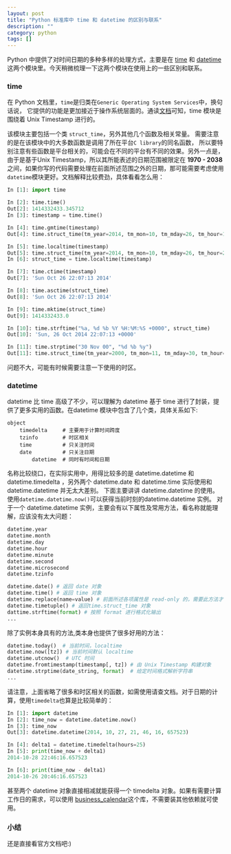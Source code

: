 ```yaml
---
layout: post
title: "Python 标准库中 time 和 datetime 的区别与联系"
description: ""
category: python
tags: []
---
```


Python 中提供了对时间日期的多种多样的处理方式，主要是在 [time](https://docs.python.org/2.7/library/time.html) 和 [datetime](https://docs.python.org/2.7/library/datetime.html) 这两个模块里。今天稍微梳理一下这两个模块在使用上的一些区别和联系。

### time
在 Python 文档里，`time`是归类在`Generic Operating System Services`中，换句话说，
它提供的功能是更加接近于操作系统层面的。通读[文档](https://docs.python.org/2.7/library/time.html)可知，time 模块是围绕着 Unix Timestamp 进行的。

该模块主要包括一个类 `struct_time`，另外其他几个函数及相关常量。 需要注意的是在该模块中的大多数函数是调用了所在平台`C library`的同名函数，
所以要特别注意有些函数是平台相关的，可能会在不同的平台有不同的效果。另外一点是，由于是基于Unix Timestamp，所以其所能表述的日期范围被限定在
**1970 - 2038** 之间，如果你写的代码需要处理在前面所述范围之外的日期，那可能需要考虑使用`datetime`模块更好。文档解释比较费劲，具体看看怎么用：

```python
In [1]: import time

In [2]: time.time()
Out[2]: 1414332433.345712
In [3]: timestamp = time.time()

In [4]: time.gmtime(timestamp)
Out[4]: time.struct_time(tm_year=2014, tm_mon=10, tm_mday=26, tm_hour=14, tm_min=7, tm_sec=13, tm_wday=6, tm_yday=299, tm_isdst=0)

In [5]: time.localtime(timestamp)
Out[5]: time.struct_time(tm_year=2014, tm_mon=10, tm_mday=26, tm_hour=22, tm_min=7, tm_sec=13, tm_wday=6, tm_yday=299, tm_isdst=0)
In [6]: struct_time = time.localtime(timestamp)

In [7]: time.ctime(timestamp)
Out[7]: 'Sun Oct 26 22:07:13 2014'

In [8]: time.asctime(struct_time)
Out[8]: 'Sun Oct 26 22:07:13 2014'

In [9]: time.mktime(struct_time)
Out[9]: 1414332433.0

In [10]: time.strftime("%a, %d %b %Y %H:%M:%S +0000", struct_time)
Out[10]: 'Sun, 26 Oct 2014 22:07:13 +0000'

In [11]: time.strptime("30 Nov 00", "%d %b %y")
Out[11]: time.struct_time(tm_year=2000, tm_mon=11, tm_mday=30, tm_hour=0, tm_min=0, tm_sec=0, tm_wday=3, tm_yday=335, tm_isdst=-1)

```
问题不大，可能有时候需要注意一下使用的时区。

### datetime
datetime 比 time 高级了不少，可以理解为 datetime 基于 time 进行了封装，提供了更多实用的函数。在datetime 模块中包含了几个类，具体关系如下:

    object
        timedelta     # 主要用于计算时间跨度
        tzinfo        # 时区相关
        time          # 只关注时间
        date          # 只关注日期
            datetime  # 同时有时间和日期

名称比较绕口，在实际实用中，用得比较多的是 datetime.datetime 和 datetime.timedelta ，另外两个 datetime.date 和 datetime.time 实际使用和
datetime.datetime 并无太大差别。 下面主要讲讲 datetime.datetime 的使用。使用`datetime.datetime.now()`可以获得当前时刻的datetime.datetime 实例。
对于一个 datetime.datetime 实例，主要会有以下属性及常用方法，看名称就能理解，应该没有太大问题：

```python
datetime.year
datetime.month
datetime.day
datetime.hour
datetime.minute
datetime.second
datetime.microsecond
datetime.tzinfo

datetime.date() # 返回 date 对象
datetime.time() # 返回 time 对象
datetime.replace(name=value) # 前面所述各项属性是 read-only 的，需要此方法才可更改
datetime.timetuple() # 返回time.struct_time 对象
dattime.strftime(format) # 按照 format 进行格式化输出
...
```

除了实例本身具有的方法,类本身也提供了很多好用的方法：
```python
datetime.today()  # 当前时间，localtime
datetime.now([tz]) # 当前时间默认 localtime
datetime.utcnow()  # UTC 时间
datetime.fromtimestamp(timestamp[, tz]) # 由 Unix Timestamp 构建对象
datetime.strptime(date_string, format)  # 给定时间格式解析字符串
...
```

请注意，上面省略了很多和时区相关的函数，如需使用请查文档。对于日期的计算，使用`timedelta`也算是比较简单的：

```python
In [1]: import datetime
In [2]: time_now = datetime.datetime.now()
In [3]: time_now
Out[3]: datetime.datetime(2014, 10, 27, 21, 46, 16, 657523)

In [4]: delta1 = datetime.timedelta(hours=25)
In [5]: print(time_now + delta1)
2014-10-28 22:46:16.657523

In [6]: print(time_now - delta1)
2014-10-26 20:46:16.657523
```
甚至两个 datetime 对象直接相减就能获得一个 timedelta 对象。如果有需要计算工作日的需求，可以使用
[business_calendar](https://pypi.python.org/pypi/business_calendar/)这个库，不需要装其他依赖就可使用。

### 小结
还是直接看官方文档吧:)
